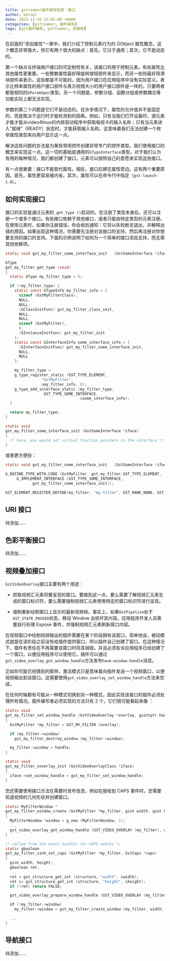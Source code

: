 ```yaml
---
title: gstreamer插件编写指南：接口
author: kernel
date: 2023-11-16 13:01:00 +0800
categories: [gstreamer, 插件编写]
tags: [gst插件编写, gstreamer, 多媒体]
---
```


在前面的“添加属性”一章中，我们介绍了控制元素行为的 GObject 属性概念。这个概念非常强大，但它有两个很大的缺点：首先，它过于通用；其次，它不是动态的。

第一个缺点与终端用户接口的可定制性有关，该接口将用于控制元素。有些属性比其他属性更重要。一些整数属性最好用旋转按钮部件来显示，而另一些则最好用滑块部件来表示。这些都是不可能的，因为用户接口在应用程序中没有实际意义。表示比特率属性的用户接口部件与表示视频大小的用户接口部件是一样的，只要两者都是相同的`GParamSpec`类型。另一个问题是，参数分组、函数分组或参数耦合等功能实际上都无法实现。

参数的第二个问题是它们不是动态的。在许多情况下，属性的允许值并不是固定的，而是取决于运行时才能检测到的因素。例如，只有当我们打开设备时，源元素才能才能从video4linux的内核驱动程序中获取电视卡的输入名称；只有当元素进入“就绪”（READY）状态时，才能获取输入名称。这意味着我们无法创建一个枚举属性类型来向用户显示这一点。

解决这些问题的办法是为某些常用控件创建非常专门的控件类型。我们使用接口的概念来实现这一点。这一切的基础是通用的`GTypeInterface`类型。对于我们认为有用的每种情况，我们都创建了接口，元素可以按照自己的意愿来实现这些接口。

有一点很重要：接口不能取代属性。相反，接口应建在属性旁边。这有两个重要原因。首先，属性更容易被内省。其次，属性可以在命令行中指定（`gst-launch-1.0`）。

## 如何实现接口

接口的实现是通过元素的`_get_type ()`启动的。在注册了类型本身后，还可以注册一个或多个接口。有些接口依赖于其他接口，或者只能由特定类型的元素注册。在使用元素时，如果你注册错误，你会收到通知：它将以失败断言退出，并解释出错的原因。如果出现这种情况，你需要先注册对该接口的支持，然后再注册对你想要支持的接口的支持。下面的示例说明了如何为一个简单的接口添加支持，而无需其他依赖项。

```c
static void gst_my_filter_some_interface_init   (GstSomeInterface *iface);

GType
gst_my_filter_get_type (void)
{
  static GType my_filter_type = 0;

  if (!my_filter_type) {
    static const GTypeInfo my_filter_info = {
      sizeof (GstMyFilterClass),
      NULL,
      NULL,
      (GClassInitFunc) gst_my_filter_class_init,
      NULL,
      NULL,
      sizeof (GstMyFilter),
      0,
      (GInstanceInitFunc) gst_my_filter_init
    };
    static const GInterfaceInfo some_interface_info = {
      (GInterfaceInitFunc) gst_my_filter_some_interface_init,
      NULL,
      NULL
    };

    my_filter_type =
    g_type_register_static (GST_TYPE_ELEMENT,
                "GstMyFilter",
                &my_filter_info, 0);
    g_type_add_interface_static (my_filter_type,
                 GST_TYPE_SOME_INTERFACE,
                                 &some_interface_info);
  }

  return my_filter_type;
}

static void
gst_my_filter_some_interface_init (GstSomeInterface *iface)
{
  /* here, you would set virtual function pointers in the interface */
}
```

或者更方便些：

```c
static void gst_my_filter_some_interface_init   (GstSomeInterface *iface);

G_DEFINE_TYPE_WITH_CODE (GstMyFilter, gst_my_filter,GST_TYPE_ELEMENT,
     G_IMPLEMENT_INTERFACE (GST_TYPE_SOME_INTERFACE,
            gst_my_filter_some_interface_init));

GST_ELEMENT_REGISTER_DEFINE(my_filter, "my-filter", GST_RANK_NONE, GST_TYPE_MY_FILTER);
```

## URI 接口

待添加……

## 色彩平衡接口

待添加……

## 视频叠加接口

`GstVideoOverlay`接口主要有两个用途：

-   抓取视频汇元素将要呈现的窗口。要做到这一点，要么需要了解视频汇元素生成的窗口标识符，要么需要强制视频汇元素使用特定的窗口标识符进行呈现。
    
-   强制重新绘制窗口上显示的最新视频帧。事实上，如果`GstPipeline`处于`GST_STATE_PAUSED`状态，移动 Window 会损坏其内容。应用程序开发人员需要自行处理 Expose 事件，并强制视频汇元素刷新窗口内容。

在视频窗口中绘制视频输出的插件需要在某个阶段拥有该窗口。简单地说，被动模式就是在该阶段之前没有给插件提供窗口，所以插件自己创建了窗口。在这种情况下，插件有责任在不再需要该窗口时将其销毁，并且必须告诉应用程序已经创建了一个窗口，以便应用程序可以使用它。插件可以通过`gst_video_overlay_got_window_handle`方法发布`have-window-handle`消息。

正如你可能已经猜到的那样，激活模式只是意味着向插件发送一个视频窗口，以便视频输出到该窗口。这需要使用`gst_video_overlay_set_window_handle`方法来完成。

在任何时候都有可能从一种模式切换到另一种模式，因此实现该接口的插件必须处理所有情况。插件编写者必须实现的方法只有 2 个，它们很可能看起来像 ：

```c
static void
gst_my_filter_set_window_handle (GstVideoOverlay *overlay, guintptr handle)
{
  GstMyFilter *my_filter = GST_MY_FILTER (overlay);

  if (my_filter->window)
    gst_my_filter_destroy_window (my_filter->window);

  my_filter->window = handle;
}

static void
gst_my_filter_xoverlay_init (GstVideoOverlayClass *iface)
{
  iface->set_window_handle = gst_my_filter_set_window_handle;
}
```

您还需要使用接口方法在需要时发布信息，例如在接收到 CAPS 事件时，您需要知道视频的几何形状并创建窗口。

```c
static MyFilterWindow *
gst_my_filter_window_create (GstMyFilter *my_filter, gint width, gint height)
{
  MyFilterWindow *window = g_new (MyFilterWindow, 1);
  ...
  gst_video_overlay_got_window_handle (GST_VIDEO_OVERLAY (my_filter), window->win);
}

/* called from the event handler for CAPS events */
static gboolean
gst_my_filter_sink_set_caps (GstMyFilter *my_filter, GstCaps *caps)
{
  gint width, height;
  gboolean ret;
  ...
  ret = gst_structure_get_int (structure, "width", &width);
  ret &= gst_structure_get_int (structure, "height", &height);
  if (!ret) return FALSE;

  gst_video_overlay_prepare_window_handle (GST_VIDEO_OVERLAY (my_filter));

  if (!my_filter->window)
    my_filter->window = gst_my_filter_create_window (my_filter, width, height);

  ...
}
```

## 导航接口

待添加……
